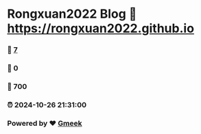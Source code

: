 # Rongxuan2022 Blog :link: https://rongxuan2022.github.io 
### :page_facing_up: [7](https://rongxuan2022.github.io/tag.html) 
### :speech_balloon: 0 
### :hibiscus: 700 
### :alarm_clock: 2024-10-26 21:31:00 
### Powered by :heart: [Gmeek](https://github.com/Meekdai/Gmeek)

